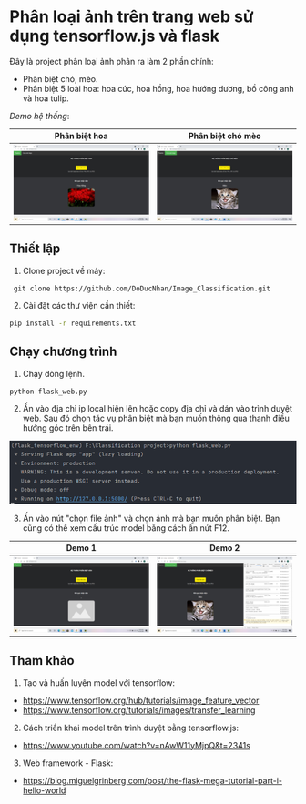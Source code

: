# Phân loại ảnh trên trang web sử dụng tensorflow.js và flask
Đây là project phân loại ảnh phân ra làm 2 phần chính: 
- Phân biệt chó, mèo. 
- Phân biệt 5 loài hoa: hoa cúc, hoa hồng, hoa hướng dương, bồ công anh và hoa tulip.

_Demo hệ thống_:

Phân biệt hoa             |  Phân biệt chó mèo
:-------------------------:|:-------------------------:
![](1.png)  |  ![](2.png)

## Thiết lập
1. Clone project về máy:
```
 git clone https://github.com/DoDucNhan/Image_Classification.git
```

2. Cài đặt các thư viện cần thiết:
```bash
pip install -r requirements.txt
```

## Chạy chương trình
1. Chạy dòng lệnh.

```
python flask_web.py
```

2. Ấn vào địa chỉ ip local hiện lên hoặc copy địa chỉ và dán vào trình duyệt web. Sau đó chọn tác vụ phân biệt mà bạn muốn thông qua thanh điều hướng góc trên bên trái.

![](3.png)

3. Ấn vào nút "chọn file ảnh" và chọn ảnh mà bạn muốn phân biệt. Bạn cũng có thể xem cấu trúc model bằng cách ấn nút F12.

Demo 1  |  Demo 2
:-------------------------:|:-------------------------:
![](4.png)  |  ![](5.png)

## Tham khảo
1. Tạo và huấn luyện model với tensorflow:
- https://www.tensorflow.org/hub/tutorials/image_feature_vector
- https://www.tensorflow.org/tutorials/images/transfer_learning
2. Cách triển khai model trên trình duyệt bằng tensorflow.js:
- https://www.youtube.com/watch?v=nAwW11yMjpQ&t=2341s
3. Web framework - Flask:
- https://blog.miguelgrinberg.com/post/the-flask-mega-tutorial-part-i-hello-world
